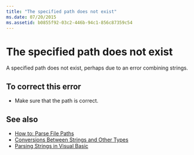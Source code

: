 ```yaml
---
title: "The specified path does not exist"
ms.date: 07/20/2015
ms.assetid: b0855f92-03c2-446b-94c1-856c87359c54
---
```

# The specified path does not exist
A specified path does not exist, perhaps due to an error combining strings.  
  
## To correct this error  
  
- Make sure that the path is correct.  
  
## See also

- [How to: Parse File Paths](../developing-apps/programming/drives-directories-files/how-to-parse-file-paths.md)
- [Conversions Between Strings and Other Types](../programming-guide/language-features/data-types/conversions-between-strings-and-other-types.md)
- [Parsing Strings in Visual Basic](https://docs.microsoft.com/previous-versions/visualstudio/visual-studio-2010/ms235224(v=vs.100))
